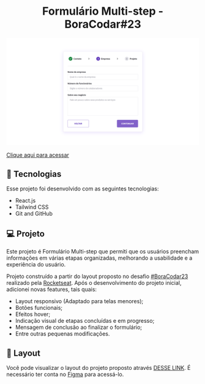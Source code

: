 <h1 align="center"> Formulário Multi-step - BoraCodar#23 </h1>

![preview](./.github/preview.png)

[Clique aqui para acessar](https://multi-step-form-maik-emanoel.vercel.app/)

## 🚀 Tecnologias

Esse projeto foi desenvolvido com as seguintes tecnologias:

- React.js
- Tailwind CSS
- Git and GitHub

## 💻 Projeto

Este projeto é Formulário Multi-step que permiti que os usuários preencham informações em várias etapas organizadas, melhorando a usabilidade e a experiência do usuário.<br>

Projeto construído a partir do layout proposto no desafio [#BoraCodar23](https://boracodar.dev/) realizado pela [Rocketseat](https://rocketseat.com.br).
Após o desenvolvimento do projeto inicial, adicionei novas features, tais quais:

- Layout responsivo (Adaptado para telas menores);
- Botões funcionais;
- Efeitos hover;
- Indicação visual de etapas concluídas e em progresso;
- Mensagem de conclusão ao finalizar o formulário;
- Entre outras pequenas modificações.

## 🔖 Layout

Você pode visualizar o layout do projeto proposto através [DESSE LINK](https://www.figma.com/community/file/1248257890741817885). É necessário ter conta no [Figma](https://figma.com) para acessá-lo.